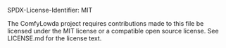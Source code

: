 SPDX-License-Identifier: MIT

The ComfyLowda project requires contributions made to this file be licensed
under the MIT license or a compatible open source license. See LICENSE.md for
the license text.
